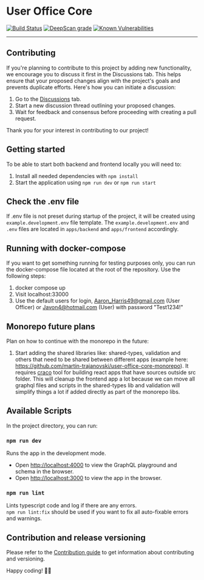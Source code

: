 
# User Office Core

[![Build Status](https://github.com/UserOfficeProject/user-office-core/actions/workflows/test-build.yml/badge.svg?branch=master)](https://github.com/UserOfficeProject/user-office-core/actions)
[![DeepScan grade](https://deepscan.io/api/teams/19157/projects/22488/branches/665548/badge/grade.svg)](https://deepscan.io/dashboard#view=project&tid=19157&pid=22488&bid=665548)
[![Known Vulnerabilities](https://snyk.io/test/github/UserOfficeProject/user-office-core/master/badge.svg?targetFile=package.json)](https://snyk.io/test/github/UserOfficeProject/user-office-core/master?targetFile=package.json)

---
## Contributing

If you're planning to contribute to this project by adding new functionality, we encourage you to discuss it first in the Discussions tab. This helps ensure that your proposed changes align with the project's goals and prevents duplicate efforts. Here's how you can initiate a discussion:

1. Go to the [Discussions](https://github.com/UserOfficeProject/user-office-core/discussions) tab.
2. Start a new discussion thread outlining your proposed changes.
3. Wait for feedback and consensus before proceeding with creating a pull request.

Thank you for your interest in contributing to our project!

## Getting started

To be able to start both backend and frontend locally you will need to:

1. Install all needed dependencies with `npm install`
2. Start the application using `npm run dev` or `npm run start`

## Check the .env file
If .env file is not preset during startup of the project, it will be created using `example.development.env` file template. The `example.development.env` and `.env` files are located in `apps/backend` and `apps/frontend` accordingly.

## Running with docker-compose

If you want to get something running for testing purposes only, you can run the docker-compose file located at the root of the repository. Use the following steps:

1. docker compose up
2. Visit localhost:33000
3. Use the default users for login, Aaron_Harris49@gmail.com (User Officer) or Javon4@hotmail.com (User) with password "Test1234!"

## Monorepo future plans

Plan on how to continue with the monorepo in the future:

1.  Start adding the shared libraries like: shared-types, validation and others that need to be shared between different apps (example here: https://github.com/martin-trajanovski/user-office-core-monorepo). It requires [craco](https://github.com/dilanx/craco) tool for building react apps that have sources outside src folder. This will cleanup the frontend app a lot because we can move all graphql files and scripts in the shared-types lib and validation will simplify things a lot if added directly as part of the monorepo libs.

## Available Scripts

In the project directory, you can run:

### `npm run dev`

Runs the app in the development mode.<br>

- Open [http://localhost:4000](http://localhost:4000) to view the GraphQL playground and schema in the browser.
- Open [http://localhost:3000](http://localhost:3000) to view the app in the browser.

### `npm run lint`

Lints typescript code and log if there are any errors.<br>
`npm run lint:fix` should be used if you want to fix all auto-fixable errors and warnings.

## Contribution and release versioning

Please refer to the [Contribution guide](CONTRIBUTING.md) to get information about contributing and versioning.

Happy coding! 👨‍💻
